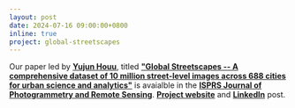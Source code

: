 ```yaml
---
layout: post
date: 2024-07-16 09:00:00+0800
inline: true
project: global-streetscapes
---
```


Our paper led by [**Yujun Houu**](https://ual.sg/author/hou-yujun/), titled [**"Global Streetscapes -- A comprehensive dataset of 10 million street-level images across 688 cities for urban science and analytics"**](https://www.sciencedirect.com/science/article/pii/S0924271624002612) is avaialble in the [**ISPRS Journal of Photogrammetry and Remote Sensing**](https://www.sciencedirect.com/journal/isprs-journal-of-photogrammetry-and-remote-sensing). [**Project website**](https://ual.sg/project/global-streetscapes/) and [**LinkedIn**](https://www.linkedin.com/feed/update/urn:li:activity:7219699672280354816/) post.

